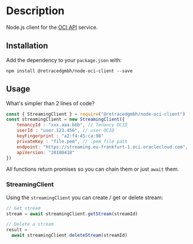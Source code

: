 
# Description

Node.js client for the [OCI API](https://docs.cloud.oracle.com/iaas/api) service.

## Installation

Add the dependency to your `package.json` with:

`npm install @retracedgmbh/node-oci-client --save`

## Usage

What's simpler than 2 lines of code?

```javascript
const { StreamingClient } = require("@retracedgmbh/node-oci-client")
const streamingClient = new StreamingClient({
    tenancyId : "xxx.aaa.bbb", // Tenancy OCID
    userId : "user.123.456", // user OCID
    keyFingerprint : "a2:f4:45:ca:98"
    privateKey : "file.pem", // .pem file path
    endpoint: "https://streaming.eu-frankfurt-1.oci.oraclecloud.com",
    apiVersion: "20180418"
}) 
```

All functions return promises so you can chain them or just `await` them.

### StreamingClient

Using the `streamingClient` you can create / get or delete stream:

```javascript
// Get stream
stream = await streamingClient.getStream(streamId)

// Delete a stream
result =
  await streamingClient.deleteStream(streamId)
```